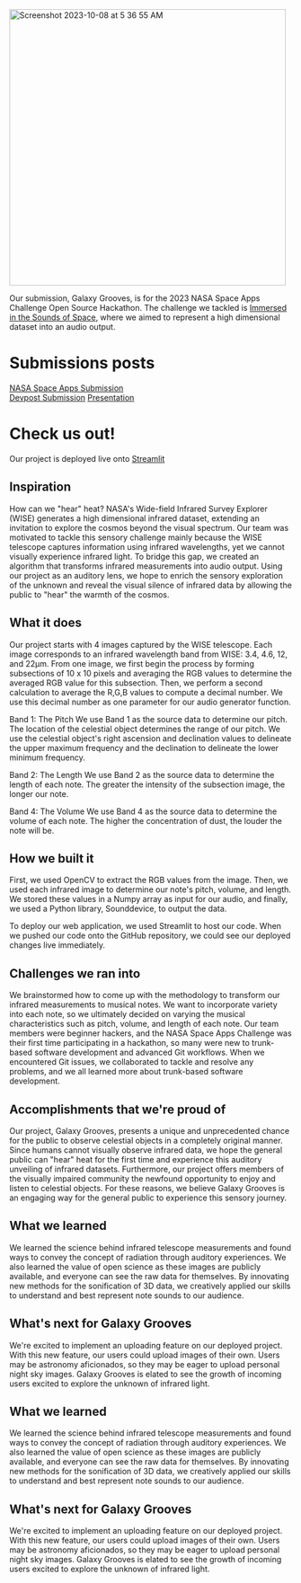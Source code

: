 <img width="492" alt="Screenshot 2023-10-08 at 5 36 55 AM" src="https://github.com/GalaxyGrooves/.github/assets/57195399/1f3142ee-6efd-4707-9ca9-40a8576d2321">

Our submission, Galaxy Grooves, is for the 2023 NASA Space Apps Challenge Open Source Hackathon. The challenge we tackled is [Immersed in the Sounds of Space](https://www.spaceappschallenge.org/2023/challenges/immersed-in-the-sounds-of-space/), where we aimed to represent a high dimensional dataset into an audio output.

# Submissions posts
[NASA Space Apps Submission](https://www.spaceappschallenge.org/2023/find-a-team/galaxy-grooves/?tab=project)  
[Devpost Submission](https://devpost.com/software/galaxy-grooves)
[Presentation](https://docs.google.com/presentation/d/1SPg6-Zl78Y_VnKEpcGyAI_jhWl8JhlsXFB2gYxL97AI/edit?usp=sharing)

# Check us out!
Our project is deployed live onto [Streamlit](https://galaxygrooves.streamlit.app/)

## Inspiration
How can we "hear" heat? NASA's Wide-field Infrared Survey Explorer (WISE) generates a high dimensional infrared dataset, extending an invitation to explore the cosmos beyond the visual spectrum. Our team was motivated to tackle this sensory challenge mainly because the WISE telescope captures information using infrared wavelengths, yet we cannot visually experience infrared light. To bridge this gap, we created an algorithm that transforms infrared measurements into audio output. Using our project as an auditory lens, we hope to enrich the sensory exploration of the unknown and reveal the visual silence of infrared data by allowing the public to "hear" the warmth of the cosmos.

## What it does
Our project starts with 4 images captured by the WISE telescope. Each image corresponds to an infrared wavelength band from WISE: 3.4, 4.6, 12, and 22μm. From one image, we first begin the process by forming subsections of 10 x 10 pixels and averaging the RGB values to determine the averaged RGB value for this subsection. Then, we perform a second calculation to average the R,G,B values to compute a decimal number. We use this decimal number as one parameter for our audio generator function.

Band 1: The Pitch
We use Band 1 as the source data to determine our pitch. The location of the celestial object determines the range of our pitch. We use the celestial object's right ascension and declination values to delineate the upper maximum frequency and the declination to delineate the lower minimum frequency.

Band 2: The Length
We use Band 2 as the source data to determine the length of each note. The greater the intensity of the subsection image, the longer our note.

Band 4: The Volume
We use Band 4 as the source data to determine the volume of each note. The higher the concentration of dust, the louder the note will be.

## How we built it
First, we used OpenCV to extract the RGB values from the image. Then, we used each infrared image to determine our note's pitch, volume, and length. We stored these values in a Numpy array as input for our audio, and finally, we used a Python library, Sounddevice, to output the data.

To deploy our web application, we used Streamlit to host our code. When we pushed our code onto the GitHub repository, we could see our deployed changes live immediately.

## Challenges we ran into
We brainstormed how to come up with the methodology to transform our infrared measurements to musical notes. We want to incorporate variety into each note, so we ultimately decided on varying the musical characteristics such as pitch, volume, and length of each note. Our team members were beginner hackers, and the NASA Space Apps Challenge was their first time participating in a hackathon, so many were new to trunk-based software development and advanced Git workflows. When we encountered Git issues, we collaborated to tackle and resolve any problems, and we all learned more about trunk-based software development.

## Accomplishments that we're proud of
Our project, Galaxy Grooves, presents a unique and unprecedented chance for the public to observe celestial objects in a completely original manner. Since humans cannot visually observe infrared data, we hope the general public can "hear" heat for the first time and experience this auditory unveiling of infrared datasets. Furthermore, our project offers members of the visually impaired community the newfound opportunity to enjoy and listen to celestial objects. For these reasons, we believe Galaxy Grooves is an engaging way for the general public to experience this sensory journey.

## What we learned
We learned the science behind infrared telescope measurements and found ways to convey the concept of radiation through auditory experiences. We also learned the value of open science as these images are publicly available, and everyone can see the raw data for themselves. By innovating new methods for the sonification of 3D data, we creatively applied our skills to understand and best represent note sounds to our audience.

## What's next for Galaxy Grooves
We're excited to implement an uploading feature on our deployed project. With this new feature, our users could upload images of their own. Users may be astronomy aficionados, so they may be eager to upload personal night sky images. Galaxy Grooves is elated to see the growth of incoming users excited to explore the unknown of infrared light. 

## What we learned
We learned the science behind infrared telescope measurements and found ways to convey the concept of radiation through auditory experiences. We also learned the value of open science as these images are publicly available, and everyone can see the raw data for themselves. By innovating new methods for the sonification of 3D data, we creatively applied our skills to understand and best represent note sounds to our audience.

## What's next for Galaxy Grooves
We're excited to implement an uploading feature on our deployed project. With this new feature, our users could upload images of their own. Users may be astronomy aficionados, so they may be eager to upload personal night sky images. Galaxy Grooves is elated to see the growth of incoming users excited to explore the unknown of infrared light. 
